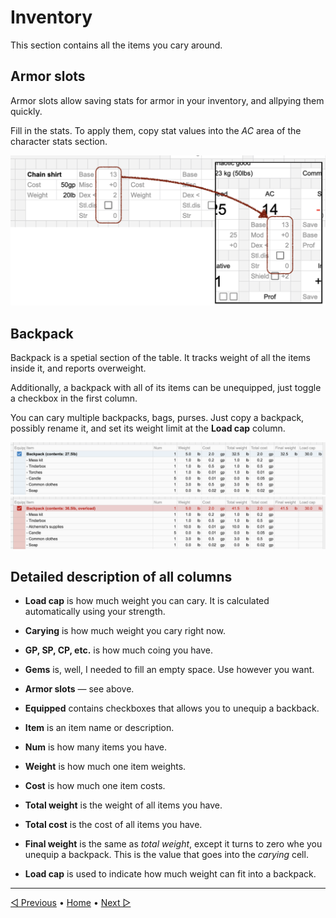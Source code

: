 # Inventory

This section contains all the items you cary around.

## Armor slots

Armor slots allow saving stats for armor in your inventory,
and allpying them quickly.

Fill in the stats. To apply them, copy stat values into the *AC* area
of the character stats section.

<img alt="Armor slots" src="./img/armor-slots.png" width="600">

## Backpack

Backpack is a spetial section of the table.
It tracks weight of all the items inside it,
and reports overweight.

Additionally, a backpack with all of its items can be unequipped,
just toggle a checkbox in the first column.

You can cary multiple backpacks, bags, purses.
Just copy a backpack, possibly rename it,
and set its weight limit at the **Load cap** column.

<img alt="Backpack" src="./img/backpack.png" width="600">

<img alt="Backpack" src="./img/backpack-overweight.png" width="600">

## Detailed description of all columns

- **Load cap** is how much weight you can cary.
  It is calculated automatically using your strength.

- **Carying** is how much weight you cary right now.

- **GP, SP, CP, etc.** is how much coing you have.

- **Gems** is, well, I needed to fill an empty space.
  Use however you want.

- **Armor slots** — see above.

- **Equipped** contains checkboxes that allows you to unequip a backback.

- **Item** is an item name or description.

- **Num** is how many items you have.

- **Weight** is how much one item weights.

- **Cost** is how much one item costs.

- **Total weight** is the weight of all items you have.

- **Total cost** is the cost of all items you have.

- **Final weight** is the same as *total weight*,
  except it turns to zero whe you unequip a backpack.
  This is the value that goes into the *carying* cell.

- **Load cap** is used to indicate
  how much weight can fit into a backpack.

----

[◁ Previous](./05_weapons.md) • [Home](./README.md#docs) • [Next ▷](./07_scripts.md)
